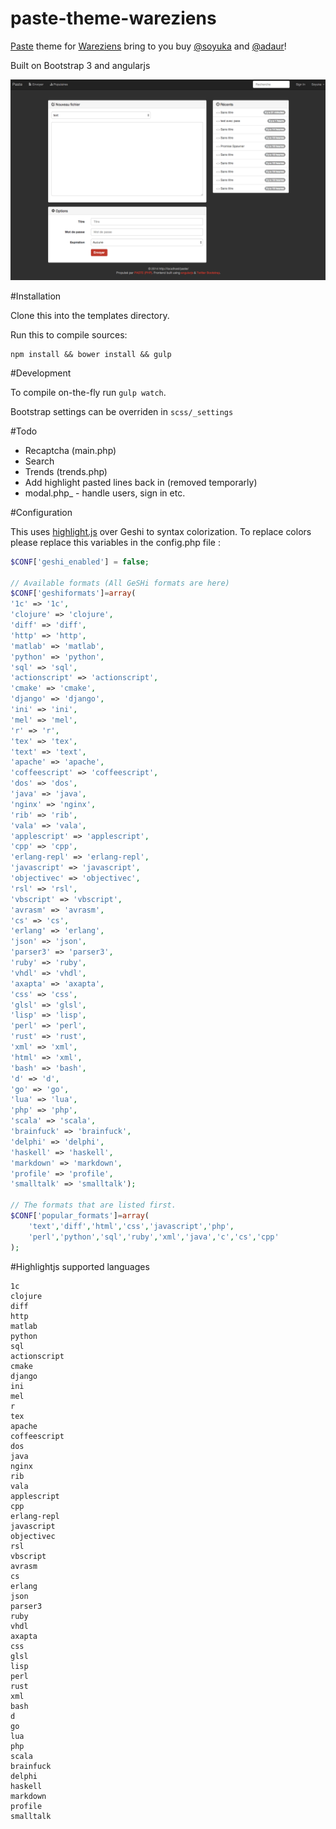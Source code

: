 paste-theme-wareziens
=====================

[Paste](https://github.com/adaur/Paste) theme for [Wareziens](http://wareziens.net) bring to you buy [@soyuka](http://github.com/soyuka) and [@adaur](http://github.com/adaur)!

Built on Bootstrap 3 and angularjs

![Paste wareziens template](https://raw.githubusercontent.com/wareziens/paste-theme-wareziens/master/screen.png)

#Installation

Clone this into the templates directory.

Run this to compile sources:

```
npm install && bower install && gulp
```

#Development

To compile on-the-fly run `gulp watch`.

Bootstrap settings can be overriden in `scss/_settings`

#Todo
- Recaptcha (main.php)
- Search
- Trends (trends.php)
- Add highlight pasted lines back in (removed temporarly)
- modal.php_ - handle users, sign in etc.

#Configuration

This uses [highlight.js](http://highlightjs.org/) over Geshi to syntax colorization. To replace colors please replace this variables in the config.php file :

```php
$CONF['geshi_enabled'] = false;

// Available formats (All GeSHi formats are here)
$CONF['geshiformats']=array(
'1c' => '1c',
'clojure' => 'clojure',
'diff' => 'diff',
'http' => 'http',
'matlab' => 'matlab',
'python' => 'python',
'sql' => 'sql',
'actionscript' => 'actionscript',
'cmake' => 'cmake',
'django' => 'django',
'ini' => 'ini',
'mel' => 'mel',
'r' => 'r',
'tex' => 'tex',
'text' => 'text',
'apache' => 'apache',
'coffeescript' => 'coffeescript',
'dos' => 'dos',
'java' => 'java',
'nginx' => 'nginx',
'rib' => 'rib',
'vala' => 'vala',
'applescript' => 'applescript',
'cpp' => 'cpp',
'erlang-repl' => 'erlang-repl',
'javascript' => 'javascript',
'objectivec' => 'objectivec',
'rsl' => 'rsl',
'vbscript' => 'vbscript',
'avrasm' => 'avrasm',
'cs' => 'cs',
'erlang' => 'erlang',
'json' => 'json',
'parser3' => 'parser3',
'ruby' => 'ruby',
'vhdl' => 'vhdl',
'axapta' => 'axapta',
'css' => 'css',
'glsl' => 'glsl',
'lisp' => 'lisp',
'perl' => 'perl',
'rust' => 'rust',
'xml' => 'xml',
'html' => 'xml',
'bash' => 'bash',
'd' => 'd',
'go' => 'go',
'lua' => 'lua',
'php' => 'php',
'scala' => 'scala',
'brainfuck' => 'brainfuck',
'delphi' => 'delphi',
'haskell' => 'haskell',
'markdown' => 'markdown',
'profile' => 'profile',
'smalltalk' => 'smalltalk');

// The formats that are listed first.
$CONF['popular_formats']=array(
	'text','diff','html','css','javascript','php',
	'perl','python','sql','ruby','xml','java','c','cs','cpp'
);
```

#Highlightjs supported languages
```
1c
clojure
diff
http
matlab
python
sql
actionscript
cmake
django
ini
mel
r
tex
apache
coffeescript
dos
java
nginx
rib
vala
applescript
cpp
erlang-repl
javascript
objectivec
rsl
vbscript
avrasm
cs
erlang
json
parser3
ruby
vhdl
axapta
css
glsl
lisp
perl
rust
xml
bash
d
go
lua
php
scala
brainfuck
delphi
haskell
markdown
profile
smalltalk
```
